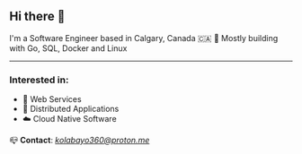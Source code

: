## **Hi there 👋**

I'm a Software Engineer based in Calgary, Canada 🇨🇦 🍁 Mostly building with Go, SQL, Docker and Linux

---

### **Interested in**:

- 🚀 Web Services
- 🐙 Distributed Applications
- ☁️ Cloud Native Software

📪 **Contact**: *kolabayo360@proton.me*

<!---
windevkay/windevkay is a ✨ special ✨ repository because its `README.md` (this file) appears on your GitHub profile.
You can click the Preview link to take a look at your changes.
--->
